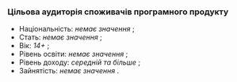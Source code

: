 ### Цільова аудиторія споживачів програмного продукту
+ Національність: <em> немає значення </em>;
+ Стать: <em> немає значення </em>;
+ Вік: <em> 14+ </em>;
+ Рівень освіти: <em> немає значення </em>;
+ Рівень доходу: <em> середній та більше </em>;
+ Зайнятість: <em> немає значення </em>.
